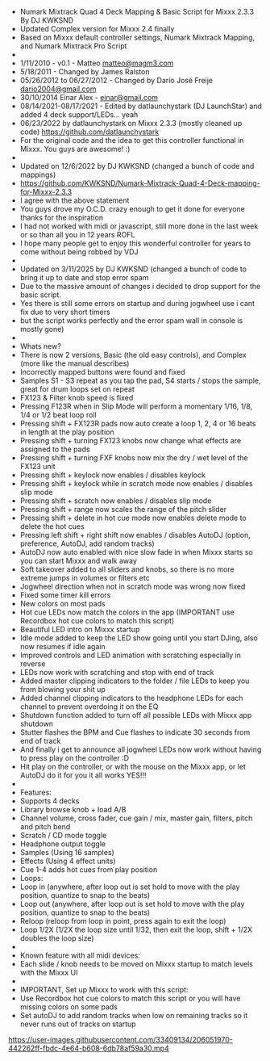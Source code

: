 - Numark Mixtrack Quad 4 Deck Mapping & Basic Script for Mixxx 2.3.3 By DJ KWKSND
- Updated Complex version for Mixxx 2.4 finally
- Based on Mixxx default controller settings, Numark Mixtrack Mapping, and Numark Mixtrack Pro Script
-
- 1/11/2010 - v0.1 - Matteo <matteo@magm3.com>
- 5/18/2011 - Changed by James Ralston
- 05/26/2012 to 06/27/2012 - Changed by Darío José Freije <dario2004@gmail.com>
- 30/10/2014 Einar Alex - einar@gmail.com
- 08/14/2021-08/17/2021 - Edited by datlaunchystark (DJ LaunchStar) and added 4 deck support/LEDs... yeah
- 06/23/2022 by datlaunchystark on Mixxx 2.3.3 (mostly cleaned up code) https://github.com/datlaunchystark
- For the original code and the idea to get this controller functional in Mixxx. You guys are awesome! :)
-
- Updated on 12/6/2022 by DJ KWKSND (changed a bunch of code and mappings)
- https://github.com/KWKSND/Numark-Mixtrack-Quad-4-Deck-mapping-for-Mixxx-2.3.3
- I agree with the above statement
- You guys drove my O.C.D. crazy enough to get it done for everyone thanks for the inspiration
- I had not worked with midi or javascript, still more done in the last week or so than all you in 12 years ROFL
- I hope many people get to enjoy this wonderful controller for years to come without being robbed by VDJ
-
- Updated on 3/11/2025 by DJ KWKSND (changed a bunch of code to bring it up to date and stop error spam
- Due to the massive amount of changes i decided to drop support for the basic script. 
- Yes there is still some errors on startup and during jogwheel use i cant fix due to very short timers
- but the script works perfectly and the error spam wall in console is mostly gone)
- 
- Whats new?
-  There is now 2 versions, Basic (the old easy controls), and Complex (more like the manual describes)
-  Incorrectly mapped buttons were found and fixed
-  Samples S1 - S3 repeat as you tap the pad, S4 starts / stops the sample, great for drum loops set on repeat
-  FX123 & Filter knob speed is fixed
-  Pressing F123R when in Slip Mode will perform a momentary 1/16, 1/8, 1/4 or 1/2  beat loop roll
-  Pressing shift + FX123R pads now auto create a loop 1, 2, 4 or 16 beats in length at the play position
-  Pressing shift + turning FX123 knobs now change what effects are assigned to the pads
-  Pressing shift + turning FXF knobs now mix the dry / wet level of the FX123 unit
-  Pressing shift + keylock now enables / disables keylock
-  Pressing shift + keylock while in scratch mode now enables / disables slip mode
-  Pressing shift + scratch now enables / disables slip mode
-  Pressing shift + range now scales the range of the pitch slider
-  Pressing shift + delete in hot cue mode now enables delete mode to delete the hot cues
-  Pressing left shift + right shift now enables / disables AutoDJ (option, preference, AutoDJ, add random tracks)
-  AutoDJ now auto enabled with nice slow fade in when Mixxx starts so you can start Mixxx and walk away
-  Soft takeover added to all sliders and knobs, so there is no more extreme jumps in volumes or filters etc
-  Jogwheel direction when not in scratch mode was wrong now fixed
-  Fixed some timer kill errors
-  New colors on most pads
-  Hot cue LEDs now match the colors in the app (IMPORTANT use Recordbox hot cue colors to match this script)
-  Beautiful LED intro on Mixxx startup
-  Idle mode added to keep the LED show going until you start DJing, also now resumes if idle again
-  Improved controls and LED animation with scratching especially in reverse
-  LEDs now work with scratching and stop with end of track
-  Added master clipping indicators to the folder / file LEDs to keep you from blowing your shit up
-  Added channel clipping indicators to the headphone LEDs for each channel to prevent overdoing it on the EQ
-  Shutdown function added to turn off all possible LEDs with Mixxx app shutdown
-  Stutter flashes the BPM and Cue flashes to indicate 30 seconds from end of track
-  And finally i get to announce all jogwheel LEDs now work without having to press play on the controller :D
-  Hit play on the controller, or with the mouse on the Mixxx app, or let AutoDJ do it for you it all works YES!!!
-
- Features:
-  Supports 4 decks
-  Library browse knob + load A/B
-  Channel volume, cross fader, cue gain / mix, master gain, filters, pitch and pitch bend
-  Scratch / CD mode toggle
-  Headphone output toggle
-  Samples (Using 16 samples)
-  Effects (Using 4 effect units)
-  Cue 1-4 adds hot cues from play position
-  Loops:
-   Loop in 	(anywhere, after loop out is set hold to move with the play position, quantize to snap to the beats)
-   Loop out 	(anywhere, after loop out is set hold to move with the play position, quantize to snap to the beats)
-   Reloop 	(reloop from loop in point, press again to exit the loop)
-   Loop 1/2X	(1/2X the loop size until 1/32, then exit the loop, shift + 1/2X doubles the loop size)
-
- Known feature with all midi devices:
-  Each slide / knob needs to be moved on Mixxx startup to match levels with the Mixxx UI
-
- IMPORTANT, Set up Mixxx to work with this script:
-  Use Recordbox hot cue colors to match this script or you will have missing colors on some pads
-  Set autoDJ to add random tracks when low on remaining tracks so it never runs out of tracks on startup


https://user-images.githubusercontent.com/33409134/206051970-442262ff-fbdc-4e64-b608-6db78af59a30.mp4
